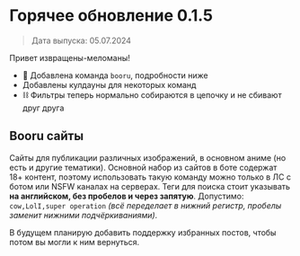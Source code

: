 # Горячее обновление 0.1.5
> Дата выпуска: 05.07.2024

Привет извращены-меломаны!

* :underage: Добавлена команда `booru`, подробности ниже
* Добавлены кулдауны для некоторых команд
* :chains:  Фильтры теперь нормально собираются в цепочку и не сбивают друг друга

## Booru сайты
Сайты для публикации различных изображений, в основном аниме (но есть и другие тематики).
Основной набор из сайтов в боте содержат 18+ контент, поэтому использовать такую команду можно только в ЛС с ботом или NSFW каналах на серверах.
Теги для поиска стоит указывать **на английском, без пробелов и через запятую**.
Допустимо: `cow,LolI,super operation` *(всё переделает в нижний регистр, пробелы заменит нижними подчёркиваниями)*.

В будущем планирую добавить поддержку избранных постов, чтобы потом вы могли к ним вернуться.
